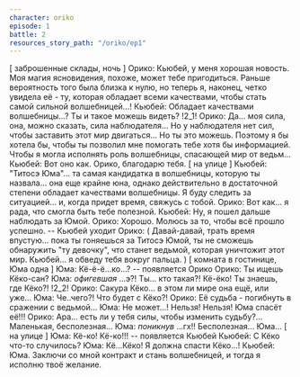 ```yaml
---
character: oriko
episode: 1
battle: 2
resources_story_path: "/oriko/ep1"
---
```

[ заброшенные склады, ночь ]
Орико: Кьюбей, у меня хорошая новость. Моя магия ясновидения, похоже, может тебе пригодиться. Раньше вероятность того была близка к нулю, но теперь я, наконец, четко увидела её - ту, которая обладает всеми качествами, чтобы стать самой сильной волшебницей...!
Кьюбей: Обладает качествами волшебницы...? Ты и такое можешь видеть?
!2_1!
Орико: Да... моя сила, она, можно сказать, сила наблюдателя... Но у наблюдателя нет сил, чтобы заставить этот мир двигаться... Но ты это можешь. Поэтому я бы хотела бы, чтобы ты позволил мне помогать тебе хотя бы информацией. Чтобы я могла исполнять роль волшебницы, спасающей мир от ведьм...
Кьюбей: Вот оно как. Орико, благодарю тебя.
[ на улице ]
Кьюбей: "Титосэ Юма"... та самая кандидатка в волшебницы, которую ты назвала... она еще крайне юна, однако действительно в достаточной степени обладает качествами волшебницы. Я буду следить за ситуацией... и, когда придет время, свяжусь с тобой.
Орико: Вот как... я рада, что смогла быть тебе полезной.
Кьюбей: Ну, я пошел дальше наблюдать за Юмой.
Орико: Хорошо. Молюсь за то, чтобы всё прошло успешно.
-- Кьюбей уходит
Орико: ( Давай-давай, трать время впустую... пока ты гоняешься за Титосэ Юмой, ты не сможешь обнаружить "ту девочку", что станет ведьмой, которая уничтожит этот мир. Кьюбей... я обведу тебя вокруг пальца. )
[ комната в гостинице, Юма одна ]
Юма: Кё-ё-ё...ко...?
-- появляется Орико
Орико: Ты ищешь Кёко-сан?
Юма: *офигевшая* ...э?! Ты... кто такая?! Кё-ёко! Ты знаешь, где Кёко?!
!2_2!
Орико: Сакура Кёко... в этом ли мире она ещё, или уже...
Юма: Че..чего?! Что будет с Кёко?!
Орико: Её судьба - погибнуть в сражении с ведьмой...
Юма: Не может...! Нельзя! Нельзя! Юма спасёт её!!!
Орико: Ара... есть ли у тебя силы, чтобы изменить судьбу?... Маленькая, бесполезная...
Юма: *поникнув* ...гх!! Бесполезная... Юма...
[ на улице ]
Юма: Кё-ко! Кё-ко!!!
-- появляется Кьюбей
Кьюбей: С Кёко что-то случилось?
Юма: Кё...Кёко! Я должна спасти Кёко...!
Кьюбей: Юма. Заключи со мной контракт и стань волшебницей, и тогда я исполню твоё желание.
